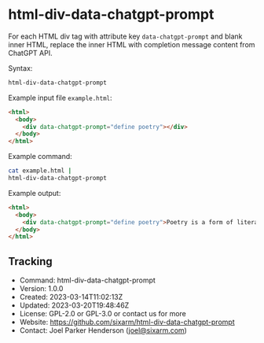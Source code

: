 # html-div-data-chatgpt-prompt

For each HTML div tag with attribute key `data-chatgpt-prompt` and blank inner
HTML, replace the inner HTML with completion message content from ChatGPT API.

Syntax:

```sh
html-div-data-chatgpt-prompt
```

Example input file `example.html`:

```html
<html>
  <body>
    <div data-chatgpt-prompt="define poetry"></div>
  </body>
</html>
```

Example command:

```sh
cat example.html | 
html-div-data-chatgpt-prompt
```

Example output:

```html
<html>
  <body>
    <div data-chatgpt-prompt="define poetry">Poetry is a form of literature...</div>
  </body>
</html>
```

## Tracking

 * Command: html-div-data-chatgpt-prompt
 * Version: 1.0.0
 * Created: 2023-03-14T11:02:13Z
 * Updated: 2023-03-20T19:48:46Z
 * License: GPL-2.0 or GPL-3.0 or contact us for more
 * Website: https://github.com/sixarm/html-div-data-chatgpt-prompt
 * Contact: Joel Parker Henderson (joel@sixarm.com)

